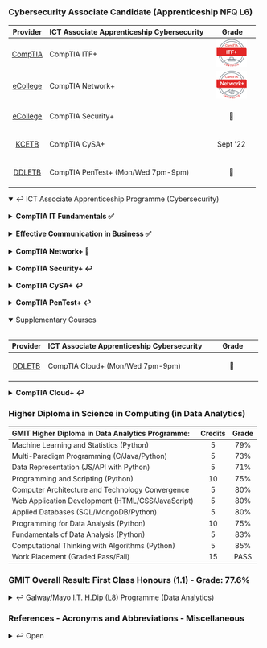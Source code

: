### Cybersecurity Associate Candidate (Apprenticeship NFQ L6)

|Provider|**ICT Associate Apprenticeship Cybersecurity**|&nbsp;&nbsp;&nbsp;&nbsp;&nbsp;&nbsp;Grade&nbsp;&nbsp;&nbsp;&nbsp;&nbsp;|
|:-----:| :-----------------------------------------------|:-----:|
| [CompTIA](https://www.comptia.org/certifications/it-fundamentals) | CompTIA ITF+                       |[![PASS](https://github.com/SeanOhAileasa/SeanOhAileasa/blob/master/rc/comptia/comptia-it-fundamentals-itf-certification.png?raw=true)](https://github.com/SeanOhAileasa/SeanOhAileasa/blob/master/rc/comptia/CompTIA-IT-Fundamentals-certificate.pdf)|
| [eCollege](https://www.ecollege.ie/) | <br/>CompTIA Network+<br/><br/>                                  |[![PASS](https://github.com/SeanOhAileasa/SeanOhAileasa/blob/master/rc/comptia/comptia-network-plus-certification.png?raw=true)](https://github.com/SeanOhAileasa/SeanOhAileasa/blob/master/rc/comptia/CompTIA-Network-plus-cecertificate.pdf)|
| [eCollege](https://www.ecollege.ie/) | <br/>CompTIA Security+<br/><br/>                               |   &#x1F6A7;   |
| [KCETB](https://kilkennycarlow.etb.ie/)     | <br/>CompTIA CySA+<br/><br/>                   | Sept '22 |
| [DDLETB](https://www.ddletb.ie/) | <br/>CompTIA PenTest+ (Mon/Wed 7pm-9pm)<br/><br/>                |   &#x1F6A7;   |

<details open>
	<summary>&#x21A9; ICT Associate Apprenticeship Programme (Cybersecurity)</summary> <br/>

<details close>
<!--
24/06/2022
"update repository ./itf-cybersecurity-apprenticeship (Exam - CompITA IT Fundaments)"
-->
	<summary><b>CompTIA IT Fundamentals &#x2705;</b></summary>

- { ["**Cybersecurity Apprenticeship**"](https://github.com/SeanOhAileasa/itf-cybersecurity-apprenticeship) : &#x2705; }

</details>
<br/>
<details close>
<!--
08/07/2022
"update repository ./ecb-cybersecurity-apprenticeship (Ransomware Criminals Targeted in Ukrainian Police Raids - Cybersecurity Career Roadmap - Fiber Media (OBJ. 1.3) - Additional Ethernet Switch Features (OBJ. 2.3 & 4.4) - OSI Model Explained | Real World Example)"
-->
	<summary><b>Effective Communication in Business &#x2705;</b></summary>

- { ["**Cybersecurity Apprenticeship**"](https://github.com/SeanOhAileasa/ecb-cybersecurity-apprenticeship) : &#x2705; }

</details>
<br/>
<details close>
	<summary><b>CompTIA Network+ &#x1F4CC;</b></summary>
	
<!--
08/07/2022
"add repository ./nkp-cybersecurity-apprenticeship"
-->
- { ["**Cybersecurity Apprenticeship**"](https://github.com/SeanOhAileasa/nkp-cybersecurity-apprenticeship) : &#x1F4CC; }

<!--
21/01/2022
"add repository ./nkp-cloud-concepts - Cloud Concepts."
"add repository ./nkp-concepts-and-characteristics-of-networking - Concepts and Characteristics of Networking."
"add repository ./nkp-network-services - Network Services."
"add repository ./nkp-network-topologies - Network Topologies."
"add repository ./nkp-osi-layers - OSI Layers."
"add repository ./nkp-ports-and-protocols - Ports and Protocols."
"add repository ./nkp-subnetting-and-supernetting - Subnetting and Supernetting."
"add repository ./nkp-wireless-technologies - Wireless Technologies."
-->
<!--
22/01/2022
"add repository ./nkp-networking-devices - Networking Devices."
-->
<!--
24/01/2022
"add repository ./nkp-advanced-networking - Advanced Networking."
-->
<!--
25/01/2022
"add repository ./nkp-network-storage-virtualization - Network Storage and Virtualization."
-->
<!--
27/01/2022
"add repository ./nkp-wide-area-network - Wide Area Network."
"add repository ./nkp-documentation-diagram-types - Documentation and Diagram Types."
--->
<!--
02/02/2022
"add repository ./nkp-disaster-recovery - Disaster Recovery."
"add repository ./nkp-scanning-monitoring-patching - Scanning and Monitoring and Patching."
--->
<!--
05/02/2022
"add repository ./nkp-remote-access-methods - Remote Access Methods."
"add repository ./nkp-physical-security-devices - Physical Security Devices."
"add repository ./nkp-authentication-access-control - Authentication and Access Control."
--->
<!--
09/02/2022
"add repository ./nkp-wireless-security - Wireless Security."
-->
<!--
10/02/2022
"add repository ./nkp-network-attacks - Network Attacks"
"add repository ./nkp-network-device-hardening - Network Device Hardening."
--->
<!--
16/02/2022
"add repository ./nkp-mitigation-techniques - Mitigation Techniques."
-->
<!--
17/02/2022
"add repository ./nkp-network-service-issues - Network Service Issues."
"add repository ./nkp-network-troubleshooting - Network Troubleshooting."
-->
<!--
19/02/2022
"add repository ./nkp-network-troubleshooting-tools - Network Troubleshooting Tools."
"add repository ./nkp-wired-connectivity-issues - Wired Connectivity Issues."
"add repository ./nkp-cabling-solutions - Cabling Solutions."
"add repository ./nkp-wireless-connectivity-issues - Wireless Connectivity Issues."
"add repository ./nkp-policies-best-practice-guidelines - Policies and Best Practice Guidelines."
-->
<br/>

- { ["<i>Practice Labs</i>"](https://github.com/SeanOhAileasa/nkp-practice-labs) : &#x1F6A7; }

<details open>
	<summary>Network Concepts &#x21A9;</summary>
<!--
30/06/2022
"CompTIA Network+ Certification Exam - Status: Pass."
-->

- { ["**Network Concepts**"](https://github.com/SeanOhAileasa/nkp-network-concepts) : &#x1F6A7; }

	- { ["**Ports and Protocols**"](https://github.com/SeanOhAileasa/nkp-ports-and-protocols) : &#x1F6A7; }

	- { ["**OSI Layers**"](https://github.com/SeanOhAileasa/nkp-osi-layers) : &#x1F6A7; }

	- { ["**Concepts and Characteristics of Networking**"](https://github.com/SeanOhAileasa/nkp-concepts-and-characteristics-of-networking) : &#x1F6A7; }

	- { ["**Subnetting and Supernetting**"](https://github.com/SeanOhAileasa/nkp-subnetting-and-supernetting) : &#x1F6A7; }

	- { ["**Network Topologies**"](https://github.com/SeanOhAileasa/nkp-network-topologies) : &#x1F6A7; }

	- { ["**Wireless Technologies**"](https://github.com/SeanOhAileasa/nkp-wireless-technologies) : &#x1F6A7; }

	- { ["**Cloud Concepts**"](https://github.com/SeanOhAileasa/nkp-cloud-concepts) : &#x1F6A7; }

	- { ["**Network Services**"](https://github.com/SeanOhAileasa/nkp-network-services) : &#x1F6A7; }

	- { ["**Cabling Solutions**"](https://github.com/SeanOhAileasa/nkp-cabling-solutions) : &#x1F6A7; }
</details> <!-- END (Network Concepts) -->
<br/>
<details open>
	<summary>Infrastructure &#x21A9;</summary>
<!--
16/04/2022
"update repository ./nkp-advanced-networking" 
-->

- { ["**Infrastructure**"](https://github.com/SeanOhAileasa/nkp-infrastructure) : &#x1F6A7; }

	- { ["**Networking Devices**"](https://github.com/SeanOhAileasa/nkp-networking-devices) : &#x1F6A7; }

	- { ["**Advanced Networking**"](https://github.com/SeanOhAileasa/nkp-advanced-networking) : &#x1F6A7; }

	- { ["**Network Storage and Virtualization**"](https://github.com/SeanOhAileasa/nkp-network-storage-virtualization) : &#x1F6A7; }

	- { ["**Wide Area Network**"](https://github.com/SeanOhAileasa/nkp-wide-area-network) : &#x1F6A7; }
</details> <!-- END (Infrastructure) -->
<br/>
<details open>
	<summary>Network Operations &#x21A9;</summary>
<!--
11/05/2022
"update repository ./nkp-disaster-recovery" 
-->

- { ["**Network Operations**"](https://github.com/SeanOhAileasa/nkp-network-operations) : &#x1F6A7; }

	- { ["**Documentation and Diagram Types**"](https://github.com/SeanOhAileasa/nkp-documentation-diagram-types) : &#x1F6A7; }

	- { ["**Disaster Recovery**"](https://github.com/SeanOhAileasa/nkp-disaster-recovery) : &#x1F6A7; }

	- { ["**Scanning and Monitoring and Patching**"](https://github.com/SeanOhAileasa/nkp-scanning-monitoring-patching) : &#x1F6A7; }

	- { ["**Remote Access Methods**"](https://github.com/SeanOhAileasa/nkp-remote-access-methods) : &#x1F6A7; }

	- { ["**Policies and Best Practice Guidelines**"](https://github.com/SeanOhAileasa/nkp-policies-best-practice-guidelines) : &#x1F6A7; }
</details> <!-- END (Network Operations) -->
<br/>
<details open>
	<summary>Network Security &#x21A9;</summary>
<!--
14/05/2022
"update repository ./nkp-mitigation-techniques"
-->

- { ["**Network Security**"](https://github.com/SeanOhAileasa/nkp-network-security) : &#x1F6A7; }

	- { ["**Physical Security Devices**"](https://github.com/SeanOhAileasa/nkp-physical-security-devices) : &#x1F6A7; }

	- { ["**Authentication and Access Control**"](https://github.com/SeanOhAileasa/nkp-authentication-access-control) : &#x1F6A7; }

	- { ["**Wireless Security**"](https://github.com/SeanOhAileasa/nkp-wireless-security) : &#x1F6A7; }

	- { ["**Network Attacks**"](https://github.com/SeanOhAileasa/nkp-network-attacks) : &#x1F6A7; }

	- { ["**Network Device Hardening**"](https://github.com/SeanOhAileasa/nkp-network-device-hardening) : &#x1F6A7; }

	- { ["**Mitigation Techniques**"](https://github.com/SeanOhAileasa/nkp-mitigation-techniques) : &#x1F6A7; }
</details> <!-- END (Network Security) -->
<br/>
<details open>
	<summary>Network Troubleshooting and Tools &#x21A9;</summary>
<!--
06/07/2022
"update repository ./nkp-network-troubleshooting-and-tools (network-tools/nkp-command-line-tools)"
-->

- { ["**Network Troubleshooting and Tools**"](https://github.com/SeanOhAileasa/nkp-network-troubleshooting-and-tools) : &#x1F6A7; }

	- { ["**Network Service Issues**"](https://github.com/SeanOhAileasa/nkp-network-service-issues) : &#x1F6A7; }

	- { ["**Network Troubleshooting**"](https://github.com/SeanOhAileasa/nkp-network-troubleshooting) : &#x1F6A7; }

	- { ["**Network Troubleshooting Tools**"](https://github.com/SeanOhAileasa/nkp-network-troubleshooting-tools) : &#x1F6A7; }

	- { ["**Wired Connectivity Issues**"](https://github.com/SeanOhAileasa/nkp-wired-connectivity-issues) : &#x1F6A7; }

	- { ["**Wireless Connectivity Issues**"](https://github.com/SeanOhAileasa/nkp-wireless-connectivity-issues) : &#x1F6A7; }
</details> <!-- END (Network Troubleshooting and Tools) -->

</details> <!-- END (CompTIA Network+) -->

<br/>

<details close>
	<summary><b>CompTIA Security+ &#x21A9;</b></summary>
<!--
16/07/2022
"update repository ./syp-operations-and-incident-response (Incident Response)"
-->
<br/>
<details close>
	<summary><i>Practice Labs</i> &#x21A9;</summary>
<br/>
<details open>
	<summary>Identifying Different Cyber Attacks &#x21A9;</summary>

- [Malware](https://nbviewer.org/github/SeanOhAileasa/syp-practice-labs/blob/main/rc/identifying-different-cyber-attacks/syp-malware.ipynb) &#x2705; <br/>
- [Creating Standalone Payloads with Msfvenom](https://nbviewer.org/github/SeanOhAileasa/syp-practice-labs/blob/main/rc/identifying-different-cyber-attacks/syp-creating-standalone-payloads-with-msfvenom.ipynb) &#x2705; <br/>
</details>
<!-- ********** CompTIA Security+ - Practice Labs ********** -->
<!-- ********** CompTIA Security+ - Practice Labs ********** -->
<!-- ********** CompTIA Security+ - Practice Labs ********** -->
</details> <!-- END (CompTIA Security+ - Practice Labs) -->

<details open>
	<summary>Attacks and Threats and Vulnerabilities &#x21A9;</summary>
<!--
29/05/2022
"updata repository ./syp-attacks-threats-and-vulnerabilities"
-->

- { ["**Attacks and Threats and Vulnerabilities**"](https://github.com/SeanOhAileasa/syp-attacks-threats-and-vulnerabilities/blob/main/README.md) : &#x1F6A7; }

	- { ["**Social Engineering Techniques & Attack Types**"](https://github.com/SeanOhAileasa/syp-social-engineering-and-types-of-attacks/blob/main/README.md) : &#x1F6A7; }

	- { ["**Analyzing Application and Network Attacks**"](https://github.com/SeanOhAileasa/syp-analyzing-application-and-network-attacks/blob/main/README.md) : &#x1F6A7; }

	- { ["**Threat Actors, Intelligence Sources and Vulnerabilities**"](https://github.com/SeanOhAileasa/syp-threat-actors-Intelligence-sources-and-vulnerabilities/blob/main/README.md) : &#x1F6A7; }

	- { ["**Security Assessment and Penetration Testing Techniques**"](https://github.com/SeanOhAileasa/syp-security-assessment-and-penetration-testing-techniques/blob/main/README.md) : &#x1F6A7; }	
</details>
<br/>
<details open>
	<summary>Architecture and Design &#x21A9;</summary>
<!--
12/06/2022
"update repository ./syp-architecture-and-design (Cryptographic Concepts)"
-->

- { ["**Architecture and Design**"](https://github.com/SeanOhAileasa/syp-architecture-and-design/blob/main/README.md) : &#x1F6A7; }

	- { ["**Security Concepts in an Enterprise Environment**"](https://github.com/SeanOhAileasa/syp-security-concepts-in-an-enterprise-environment/blob/main/README.md) : &#x1F6A7; }

	- { ["**Implementing Cybersecurity Resilience**"](https://github.com/SeanOhAileasa/syp-implementing-cybersecurity-resilience/blob/main/README.md) : &#x1F6A7; }

	- { ["**Virtualization, Cloud Computing and Cloud Cybersecurity Solutions**"](https://github.com/SeanOhAileasa/syp-virtualization-cloud-computing-and-cloud-cybersecurity-solutions/blob/main/README.md) : &#x1F6A7; }

	- { ["**Controls and Application Development Deployment and Automation**"](https://github.com/SeanOhAileasa/syp-controls-and-application-development-deployment-and-automation/blob/main/README.md) : &#x1F6A7; }

	- { ["**Authentication and Authorization Design Concepts**"](https://github.com/SeanOhAileasa/syp-authentication-and-authorization-design-concepts/blob/main/README.md) : &#x1F6A7; }

	- { ["**Implementing Identity and Account Management and AAA Solutions**"](https://github.com/SeanOhAileasa/syp-implementing-identity-and-account-management-and-aaa-solutions/blob/main/README.md) : &#x1F6A7; }

	- { ["**Physical Security Controls**"](https://github.com/SeanOhAileasa/syp-physical-security-controls/blob/main/README.md) : &#x1F6A7; }

	- { ["**Basic Cryptography and Public Key Infrastructure**"](https://github.com/SeanOhAileasa/syp-basic-cryptography-and-public-key-infrastructure/blob/main/README.md) : &#x1F6A7; }
</details>
<br/>
<details open>
	<summary>Implementation &#x21A9;</summary>
<!--
03/07/2022
"update repository ./syp-implementation (Public Key Infrastructure)"
-->

- { ["**Implementation**"](https://github.com/SeanOhAileasa/syp-implementation/blob/main/README.md) : &#x1F6A7; }

	- { ["**Implementing Secure Protocols and Application Security Solutions**"](https://github.com/SeanOhAileasa/syp-implementing-secure-protocols-and-application-security-solutions/blob/main/README.md) : &#x1F6A7; }

	- { ["**Implementing Secure Network Designs**"](https://github.com/SeanOhAileasa/syp-implementing-secure-network-designs/blob/main/README.md) : &#x1F6A7; }

	- { ["**Wireless, Mobile and Embedded Device Security**"](https://github.com/SeanOhAileasa/syp-wireless-mobile-and-embedded-device-security/blob/main/README.md) : &#x1F6A7; }

	- { ["**Organizational Security Assessment Tools and Mitigation Controls**"](https://github.com/SeanOhAileasa/syp-organizational-security-assessment-tools-and-mitigation-controls/blob/main/README.md) : &#x1F6A7; }
</details>
<br/>
<details open>
	<summary>Operations and Incident Response &#x21A9;</summary>
<!--
12/07/2022
"add repository ./syp-operations-and-incident-response (Security Tools - File Manipulation Tools)"
-->

- { ["**Operations and Incident Response**"](https://github.com/SeanOhAileasa/syp-operations-and-incident-response/blob/main/README.md) : &#x1F6A7; }

	- { ["**Incident Response, Digital Forensics and Supporting Investigations**"](https://github.com/SeanOhAileasa/syp-incident-response-digital-forensics-and-supporting-investigations/blob/main/README.md) : &#x1F6A7; }
</details>
<br/>

<details open>
	<summary>Governance and Risk and Compliance &#x21A9;</summary>
<!--
24/05/2022
"add repository ./syp-governance-risk-and-compliance"
-->

- { ["**Governance and Risk and Compliance**"](https://github.com/SeanOhAileasa/syp-governance-risk-and-compliance/blob/main/README.md) : &#x1F6A7; }

	- { ["**Security Policies, Regulations, Standards and Frameworks**"](https://github.com/SeanOhAileasa/syp-security-policies-regulations-standards-and-frameworks/blob/main/README.md) : &#x1F6A7; }

	- { ["**Risk Management, Privacy and Sensitive Data Security**"](https://github.com/SeanOhAileasa/syp-risk-management-privacy-and-sensitive-data-security/blob/main/README.md) : &#x1F6A7; }

	- { ["**Monitoring, Visibility, & Reporting**"](https://github.com/SeanOhAileasa/syp-monitoring-visibility-and-reporting/blob/main/README.md) : &#x1F6A7; }
</details> 

</details> <!-- END (CompTIA Security+) -->

<br/>

<details close>
	<summary><b>CompTIA CySA+ &#x21A9;</b></summary>
<!--
14/07/2022
"update repository ./cap-practice-labs (Scripting - Search)"
-->
<br/>
<details close>
	<summary><i>Practice Labs</i> &#x21A9;</summary>
<br/>	
<details open>
	<summary>Vulnerabilities &#x21A9;</summary>

- [Conducting a Software Vulnerability Scan Using AlienVault](https://nbviewer.org/github/SeanOhAileasa/cap-practice-labs/blob/main/rc/vulnerabilities/cap-Exercise1ConductingaSoftwareVulnerabilityScanUsingAlienVault.ipynb) &#x2705; <br/>
- [Conducting a Software Vulnerability Scan using Nessus](https://nbviewer.org/github/SeanOhAileasa/cap-practice-labs/blob/main/rc/vulnerabilities/cap-Exercise2ConductingaSoftwareVulnerabilityScanusingNessus.ipynb) &#x2705; <br/>
- [Define Different Web Application Software Vulnerabilities](https://github.com/SeanOhAileasa/cap-practice-labs/blob/main/rc/vulnerabilities/cap-Exercise3DefineDifferentWebApplicationSoftwareVulnerabilities.pdf) &#x2705;
</details>	<!-- END (CompTIA CySA+ - Vulnerabilities) -->
<details open>
	<summary>Attack Types &#x21A9;</summary>

- [Web Application Exploits](https://nbviewer.org/github/SeanOhAileasa/cap-practice-labs/blob/main/rc/attack-types/cap-Exercise1WebApplicationExploits.ipynb) &#x2705; <br/>
- [Database Attack Types and Exploits](https://nbviewer.org/github/SeanOhAileasa/cap-practice-labs/blob/main/rc/attack-types/cap-Exercise2DatabaseAttackTypesandExploits.ipynb) &#x2705; <br/>
- [Additional Cybersecurity Attack Types](https://github.com/SeanOhAileasa/cap-practice-labs/blob/main/rc/attack-types/cap-Exercise3AdditionalCybersecurityAttackTypes.pdf) &#x2705; <br/>
- Supplemental Resources:
	- [App-server (``flask``)](https://github.com/SeanOhAileasa/cwe-app-server) &#x1F6A7;
</details>	<!-- END (CompTIA CySA+ - Attack Types) -->
<details open>
	<summary>Information Gathering and Sharing &#x21A9;</summary>

- [Information Gathering and Sharing](https://github.com/SeanOhAileasa/cap-practice-labs/blob/main/rc/information-gathering-and-sharing/cap-Information-Gathering-and-Sharing.pdf) &#x2705; <br/>
</details>	<!-- END (CompTIA CySA+ - Information Gathering and Sharing) -->

<details open>
	<summary>Supporting Organizational Security &#x21A9;</summary>

- [Attack Frameworks](https://nbviewer.org/github/SeanOhAileasa/cap-practice-labs/blob/main/rc/supporting-organizational-security/cap-attack-frameworks.ipynb) &#x2705; <br/>
- [Threat Research](https://nbviewer.org/github/SeanOhAileasa/cap-practice-labs/blob/main/rc/supporting-organizational-security/cap-threat-research.ipynb) &#x2705; <br/>
- [Threat Modeling Methodologies](https://nbviewer.org/github/SeanOhAileasa/cap-practice-labs/blob/main/rc/supporting-organizational-security/cap-threat-modeling-methodologies.ipynb) &#x2705; <br/>
- [Threat Intelligence Sharing with Supported Functions](https://nbviewer.org/github/SeanOhAileasa/cap-practice-labs/blob/main/rc/supporting-organizational-security/cap-threat-intelligence-sharing-with-supported-functions.ipynb) &#x2705; <br/>
</details> <!-- END (CompTIA CySA+ - Supporting Organizational Security) -->
<!--
<details open>
	<summary>Scripting &#x21A9;</summary>

- [Search](https://nbviewer.org/github/SeanOhAileasa/cap-practice-labs/blob/main/rc/scripting/cap-search.ipynb) &#x2705; <br/>
- [Scripting](https://nbviewer.org/github/SeanOhAileasa/cap-practice-labs/blob/main/rc/scripting/cap-scripting.ipynb) &#x2705; <br/>
- [Piping](https://nbviewer.org/github/SeanOhAileasa/cap-practice-labs/blob/main/rc/scripting/cap-piping.ipynb) &#x2705; <br/>
</details>

<details open>
	<summary>Threat Data &#x21A9;</summary>

- [Threat Data](https://nbviewer.org/github/SeanOhAileasa/cap-practice-labs/blob/main/rc/threat-data/cap-threat-data.ipynb) &#x2705; <br/>
</details>

<details open>
	<summary>Types of Scanning &#x21A9;</summary>

- [Scanning Parameters and Criteria](https://nbviewer.org/github/SeanOhAileasa/cap-practice-labs/blob/main/rc/types-of-scanning/cap-scanning-parameters-and-criteria.ipynb) &#x2705; <br/>
</details>

<details open>
	<summary>Vulnerability Identification and Remediation &#x21A9;</summary>

- [Vulnerability Identification](https://nbviewer.org/github/SeanOhAileasa/cap-practice-labs/blob/main/rc/vulnerability-identification-and-remediation/cap-vulnerability-identification.ipynb) &#x2705; <br/>
- [Validation](https://nbviewer.org/github/SeanOhAileasa/cap-practice-labs/blob/main/rc/vulnerability-identification-and-remediation/cap-validation.ipynb) &#x2705; <br/>
- [Remediation Mitigation](https://nbviewer.org/github/SeanOhAileasa/cap-practice-labs/blob/main/rc/vulnerability-identification-and-remediation/cap-remediation-mitigation.ipynb) &#x2705; <br/>
- [Inhibitors to Remediation](https://nbviewer.org/github/SeanOhAileasa/cap-practice-labs/blob/main/rc/vulnerability-identification-and-remediation/cap-inhibitors-to-remediation.ipynb) &#x2705; <br/>
- [Patching](https://nbviewer.org/github/SeanOhAileasa/cap-practice-labs/blob/main/rc/vulnerability-identification-and-remediation/cap-patching.ipynb) &#x2705; <br/>
</details>

<details open>
	<summary>Web Application Scanners &#x21A9;</summary>

- [Web Application scanner](https://nbviewer.org/github/SeanOhAileasa/cap-practice-labs/blob/main/rc/web-application-scanners/cap-web-application-scanner.ipynb) &#x2705; <br/>
- [Software assessment tools and techniques](https://nbviewer.org/github/SeanOhAileasa/cap-practice-labs/blob/main/rc/web-application-scanners/cap-software-assessment-tools-and-techniques.ipynb) &#x2705; <br/>
</details>

<details open>
	<summary>Infrastructure Vulnerability Scanners &#x21A9;</summary>

- [Nessus](https://nbviewer.org/github/SeanOhAileasa/cap-practice-labs/blob/main/rc/infrastructure-vulnerability-scanners/cap-nessus.ipynb) &#x2705; <br/>
- [OpenVAS](https://nbviewer.org/github/SeanOhAileasa/cap-practice-labs/blob/main/rc/infrastructure-vulnerability-scanners/cap-openvas.ipynb) &#x2705; <br/>
</details>

<details open>
	<summary>Enumeration &#x21A9;</summary>

- [Enumeration](https://nbviewer.org/github/SeanOhAileasa/cap-practice-labs/blob/main/rc/enumeration/cap-enumeration.ipynb) &#x2705; <br/>
- [Leveraging the Gathered Information](https://nbviewer.org/github/SeanOhAileasa/cap-practice-labs/blob/main/rc/enumeration/cap-leveraging-the-gathered-information.ipynb) &#x2705; <br/>
</details>

<details open>
	<summary>Wireless and Cloud Assessment Tools &#x21A9;</summary>

- [Wireless Assessment Tools](https://nbviewer.org/github/SeanOhAileasa/cap-practice-labs/blob/main/rc/wireless-and-cloud-assessment-tools/cap-wireless-assessment-tools.ipynb) &#x2705; <br/>
- [Cloud Models](https://nbviewer.org/github/SeanOhAileasa/cap-practice-labs/blob/main/rc/wireless-and-cloud-assessment-tools/cap-cloud-models.ipynb) &#x2705; <br/>
- [Cloud Infrastructure Assessment Tools](https://nbviewer.org/github/SeanOhAileasa/cap-practice-labs/blob/main/rc/wireless-and-cloud-assessment-tools/cap-cloud-infrastructure-assessment-tools.ipynb) &#x2705; <br/>
</details>

<details open>
	<summary>Vulnerabilities in Specialized Technology &#x21A9;</summary>

- [Vulnerabilities in Specialized Technology](https://nbviewer.org/github/SeanOhAileasa/cap-practice-labs/blob/main/rc/vulnerabilities-in-specialized-technology/cap-vulnerabilities-in-specialized-technology.ipynb) &#x2705; <br/>
</details>

<details open>
	<summary>Log Monitoring and Review &#x21A9;</summary>

- [Logging](https://nbviewer.org/github/SeanOhAileasa/cap-practice-labs/blob/main/rc/log-monitoring-and-review/cap-logging.ipynb) &#x2705; <br/>
</details>

<details open>
	<summary>Security Monitoring Activities &#x21A9;</summary>

- [Security information and event management (SIEM) review](https://nbviewer.org/github/SeanOhAileasa/cap-practice-labs/blob/main/rc/security-monitoring-activities/cap-security-information-and-event-management-review.ipynb) &#x2705; <br/>
- [Email analysis](https://nbviewer.org/github/SeanOhAileasa/cap-practice-labs/blob/main/rc/security-monitoring-activities/cap-email-analysis.ipynb) &#x2705; <br/>
- [Network](https://nbviewer.org/github/SeanOhAileasa/cap-practice-labs/blob/main/rc/security-monitoring-activities/cap-network.ipynb) &#x2705; <br/>
</details>

<details open>
	<summary>Data and Application Controls &#x21A9;</summary>

- [Permissions](https://nbviewer.org/github/SeanOhAileasa/cap-practice-labs/blob/main/rc/data-and-application-controls/cap-permissions.ipynb) &#x2705; <br/>
- [Software Restriction Policies](https://nbviewer.org/github/SeanOhAileasa/cap-practice-labs/blob/main/rc/data-and-application-controls/cap-software-restriction-policies.ipynb) &#x2705; <br/>
- [Firewall](https://nbviewer.org/github/SeanOhAileasa/cap-practice-labs/blob/main/rc/data-and-application-controls/cap-firewall.ipynb) &#x2705; <br/>
- [Sandboxing](https://nbviewer.org/github/SeanOhAileasa/cap-practice-labs/blob/main/rc/data-and-application-controls/cap-sandboxing.ipynb) &#x2705; <br/>
</details>

<details open>
	<summary>Improving Network Security &#x21A9;</summary>

- [Network Security](https://nbviewer.org/github/SeanOhAileasa/cap-practice-labs/blob/main/rc/improving-network-security/cap-network-security.ipynb) &#x2705; <br/>
- [Update Antimalware Signatures](https://nbviewer.org/github/SeanOhAileasa/cap-practice-labs/blob/main/rc/improving-network-security/cap-update-antimalware-signatures.ipynb) &#x2705; <br/>
- [Work with Snort](https://nbviewer.org/github/SeanOhAileasa/cap-practice-labs/blob/main/rc/improving-network-security/cap-work-with-snort.ipynb) &#x2705; <br/>
</details>

<details open>
	<summary>Infrastructure Security &#x21A9;</summary>

- [Set up a Honeypot with Pentbox](https://nbviewer.org/github/SeanOhAileasa/cap-practice-labs/blob/main/rc/infrastructure-security/cap-set-up-a-honeypot-with-pentbox.ipynb) &#x2705; <br/>
- [Data Collector Sets](https://nbviewer.org/github/SeanOhAileasa/cap-practice-labs/blob/main/rc/infrastructure-security/cap-data-collector-sets.ipynb) &#x2705; <br/>
- [Configuring Alerts for Data Collector Sets](https://nbviewer.org/github/SeanOhAileasa/cap-practice-labs/blob/main/rc/infrastructure-security/cap-configuring-alerts-for-data-collector-sets.ipynb) &#x2705; <br/>
- [Enable EFS on Standalone Windows Computer](https://nbviewer.org/github/SeanOhAileasa/cap-practice-labs/blob/main/rc/infrastructure-security/cap-enable-efs-on-standalone-windows-computer.ipynb) &#x2705; <br/>
</details>

<details open>
	<summary>Identity and Access Management &#x21A9;</summary>

- [Enable Multifactor Authentication](https://nbviewer.org/github/SeanOhAileasa/cap-practice-labs/blob/main/rc/identity-and-access-management/cap-enable-multifactor-authentication.ipynb) &#x2705; <br/>
- [Perform Manual Review and Privilege Management](https://nbviewer.org/github/SeanOhAileasa/cap-practice-labs/blob/main/rc/identity-and-access-management/cap-perform-manual-review-and-privilege-management.ipynb) &#x2705; <br/>
- [Configure Mandatory Access Control](https://nbviewer.org/github/SeanOhAileasa/cap-practice-labs/blob/main/rc/identity-and-access-management/cap-configure-mandatory-access-control.ipynb) &#x2705; <br/>
</details>

<details open>
	<summary>Infrastructure Solutions &#x21A9;</summary>

- [On-premises and Cloud Infrastructure](https://nbviewer.org/github/SeanOhAileasa/cap-practice-labs/blob/main/rc/infrastructure-solutions/cap-on-premises-and-cloud-infrastructure.ipynb) &#x2705; <br/>
- [Network Architecture](https://nbviewer.org/github/SeanOhAileasa/cap-practice-labs/blob/main/rc/infrastructure-solutions/cap-network-architecture.ipynb) &#x2705; <br/>
- [Asset Management](https://nbviewer.org/github/SeanOhAileasa/cap-practice-labs/blob/main/rc/infrastructure-solutions/cap-asset-management.ipynb) &#x2705; <br/>
- [Change Management](https://nbviewer.org/github/SeanOhAileasa/cap-practice-labs/blob/main/rc/infrastructure-solutions/cap-change-management.ipynb) &#x2705; <br/>
- [Virtualization and Containerization](https://nbviewer.org/github/SeanOhAileasa/cap-practice-labs/blob/main/rc/infrastructure-solutions/cap-virtualization-and-containerization.ipynb) &#x2705; <br/>
</details>

<details open>
	<summary>Automation Concepts &#x21A9;</summary>

- [Automation Concepts](https://nbviewer.org/github/SeanOhAileasa/cap-practice-labs/blob/main/rc/automation-concepts/cap-automation-concepts.ipynb) &#x2705; <br/>
</details>

<details open>
	<summary>Importance of Incident Response &#x21A9;</summary>

- [Communication Plan](https://nbviewer.org/github/SeanOhAileasa/cap-practice-labs/blob/main/rc/importance-of-incident-response/cap-communication-plan.ipynb) &#x2705; <br/>
- [Response Coordination with Relevant Entities](https://nbviewer.org/github/SeanOhAileasa/cap-practice-labs/blob/main/rc/importance-of-incident-response/cap-response-coordination-with-relevant-entities.ipynb) &#x2705; <br/>
- [Factors Contributing to Data Criticality](https://nbviewer.org/github/SeanOhAileasa/cap-practice-labs/blob/main/rc/importance-of-incident-response/cap-factors-contributing-to-data-criticality.ipynb) &#x2705; <br/>
</details>

<details open>
	<summary>Initial Phases of Incident Response &#x21A9;</summary>

- [Preparation](https://nbviewer.org/github/SeanOhAileasa/cap-practice-labs/blob/main/rc/initial-phases-of-incident-response/cap-preparation.ipynb) &#x2705; <br/>
- [Detection and Analysis](https://nbviewer.org/github/SeanOhAileasa/cap-practice-labs/blob/main/rc/initial-phases-of-incident-response/cap-detection-and-analysis.ipynb) &#x2705; <br/>
- [Containment](https://nbviewer.org/github/SeanOhAileasa/cap-practice-labs/blob/main/rc/initial-phases-of-incident-response/cap-containment.ipynb) &#x2705; <br/>
</details>

<details open>
	<summary>Later Phases of Incident Response &#x21A9;</summary>

- [Eradication and Recovery](https://nbviewer.org/github/SeanOhAileasa/cap-practice-labs/blob/main/rc/later-phases-of-incident-response/cap-eradication-and-recovery.ipynb) &#x2705; <br/>
- [Post-incident Activities](https://nbviewer.org/github/SeanOhAileasa/cap-practice-labs/blob/main/rc/later-phases-of-incident-response/cap-post-incident-activities.ipynb) &#x2705; <br/>
</details>

<details open>
	<summary>Host Related Incident Compromise Indicators &#x21A9;</summary>

- [Host-related Incident Compromise Indicators](https://nbviewer.org/github/SeanOhAileasa/cap-practice-labs/blob/main/rc/host-related-incident-compromise-indicators/cap-host-related-incident-compromise-indicators.ipynb) &#x2705; <br/>
- [Prevent Unauthorized Software from Running](https://nbviewer.org/github/SeanOhAileasa/cap-practice-labs/blob/main/rc/host-related-incident-compromise-indicators/cap-prevent-unauthorized-software-from-running.ipynb) &#x2705; <br/>
</details>

<details open>
	<summary>Network and Application Related Incident Compromise Indicators &#x21A9;</summary>

- [Network-Related](https://nbviewer.org/github/SeanOhAileasa/cap-practice-labs/blob/main/rc/network-and-application-related-incident-compromise-indicators/cap-network-related.ipynb) &#x2705; <br/>
- [Application-Related](https://nbviewer.org/github/SeanOhAileasa/cap-practice-labs/blob/main/rc/network-and-application-related-incident-compromise-indicators/cap-application-related.ipynb) &#x2705; <br/>
</details>

<details open>
	<summary>Digital Forensics Techniques &#x21A9;</summary>

- [Use Tcpdump](https://nbviewer.org/github/SeanOhAileasa/cap-practice-labs/blob/main/rc/digital-forensics-techniques/cap-use-tcpdump.ipynb) &#x2705; <br/>
- [Capture Packets with Wireshark](https://nbviewer.org/github/SeanOhAileasa/cap-practice-labs/blob/main/rc/digital-forensics-techniques/cap-capture-packets-with-wireshark.ipynb) &#x2705; <br/>
- [Use OSForensics](https://nbviewer.org/github/SeanOhAileasa/cap-practice-labs/blob/main/rc/digital-forensics-techniques/cap-use-osforensics.ipynb) &#x2705; <br/>
</details>

<details open>
	<summary>Certificate Management &#x21A9;</summary>

- [Install and Configure Active Directory Certificate Services](https://nbviewer.org/github/SeanOhAileasa/cap-practice-labs/blob/main/rc/certificate-management/cap-install-and-configure-active-directory-certificate-services.ipynb) &#x2705; <br/>
- [Configure Certificate Revocation Lists (CRLs)](https://nbviewer.org/github/SeanOhAileasa/cap-practice-labs/blob/main/rc/certificate-management/cap-configure-certificate-revocation-lists-crls.ipynb) &#x2705; <br/>
</details>

<details open>
	<summary>Applying Security Concepts to Mitigate Risk &#x21A9;</summary>

- [Business Impact Analysis (BIA)](https://nbviewer.org/github/SeanOhAileasa/cap-practice-labs/blob/main/rc/applying-security-concepts-to-mitigate-risk/cap-business-impact-analysis-bia.ipynb) &#x2705; <br/>
- [Software Assurances](https://nbviewer.org/github/SeanOhAileasa/cap-practice-labs/blob/main/rc/applying-security-concepts-to-mitigate-risk/cap-software-assurances.ipynb) &#x2705; <br/>
- [Hardware Assurances](https://nbviewer.org/github/SeanOhAileasa/cap-practice-labs/blob/main/rc/applying-security-concepts-to-mitigate-risk/cap-hardware-assurances.ipynb) &#x2705; <br/>
</details>

<details open>
	<summary>Frameworks, Controls, Policies and Procedures &#x21A9;</summary>

- [Frameworks, Controls, Policies, and Procedures](https://nbviewer.org/github/SeanOhAileasa/cap-practice-labs/blob/main/rc/frameworks-controls-policies-and-procedures/cap-frameworks-controls-policies-and-procedures.ipynb) &#x2705; <br/>
</details>
-->
<!-- ********** CompTIA CySA+ - Practice Labs ********** -->
<!-- ********** CompTIA CySA+ - Practice Labs ********** -->
<!-- ********** CompTIA CySA+ - Practice Labs ********** -->
</details> <!-- END (CompTIA CySA+ - Practice Labs) -->

- { ["**Threat Intelligence**"](https://github.com/SeanOhAileasa/cap-threat-intelligence/blob/main/README.md) : &#x1F6A7; }

- { ["**Business Continuity**"](https://github.com/SeanOhAileasa/cap-business-continuity/blob/main/README.md) : &#x1F6A7; }

- { ["**Attack Types**"](https://github.com/SeanOhAileasa/cap-attack-types/blob/main/README.md) : &#x1F6A7; }

- { ["**Malware Threats**"](https://github.com/SeanOhAileasa/cap-malware-threats/blob/main/README.md) : &#x1F6A7; }

- { ["**Encryption and Hashing**"](https://github.com/SeanOhAileasa/cap-encryption-and-hashing/blob/main/README.md) : &#x1F6A7; }

- { ["**Hardware and Security**"](https://github.com/SeanOhAileasa/cap-hardware-and-security/blob/main/README.md) : &#x1F6A7; }

- { ["**Cloud Computing**"](https://github.com/SeanOhAileasa/cap-cloud-computing/blob/main/README.md) : &#x1F6A7; }

- { ["**Threat Monitoring**"](https://github.com/SeanOhAileasa/cap-threat-monitoring/blob/main/README.md) : &#x1F6A7; }

- { ["**User Account Security**"](https://github.com/SeanOhAileasa/cap-user-account-security/blob/main/README.md) : &#x1F6A7; }

- { ["**Network Infrastructure Security**"](https://github.com/SeanOhAileasa/cap-network-infrastructure-security/blob/main/README.md) : &#x1F6A7; }

- { ["**Software Development Security**"](https://github.com/SeanOhAileasa/cap-software-development-security/blob/main/README.md) : &#x1F6A7; }

- { ["**Data Privacy**"](https://github.com/SeanOhAileasa/cap-data-privacy/blob/main/README.md) : &#x1F6A7; }

- { ["**Digital Forensics**"](https://github.com/SeanOhAileasa/cap-digital-forensics/blob/main/README.md) : &#x1F6A7; }

- { ["**IT Security Risk Mitigation**"](https://github.com/SeanOhAileasa/cap-it-security-risk-mitigation/blob/main/README.md) : &#x1F6A7; }

- { ["**Intrusion Detection and Traffic Analysis**"](https://github.com/SeanOhAileasa/cap-intrusion-detection-and-traffic-analysis/blob/main/README.md) : &#x1F6A7; }
</details> <!-- END (CompTIA CySA+) -->

<br/>

<details close>
	<summary><b>CompTIA PenTest+ &#x21A9;</b></summary>
<!--
15/06/2022
"add repository ./ptp-practice-labs (nslookup dig whois)"
-->
<br/>
<details close>
	<summary><i>Practice Labs</i> &#x21A9;</summary>
<br/>
<details open>
	<summary>Nslookup Dig Whois &#x21A9;</summary>

- [``nslookup`` ``dig`` ``whois``](https://nbviewer.org/github/SeanOhAileasa/ptp-practice-labs/blob/main/rc/nslookup-dig-whois/ptp-nslookup-dig-whois.ipynb) &#x2705; <br/>
</details>
<!-- ********** CompTIA PenTest+ - Practice Labs ********** -->
<!-- ********** CompTIA PenTest+ - Practice Labs ********** -->
<!-- ********** CompTIA PenTest+ - Practice Labs ********** -->
</details> <!-- END (CompTIA PenTest+ - Practice Labs) -->

- { ["**Scoping and Engagement**"](https://github.com/SeanOhAileasa/ptp-scoping-and-engagement/blob/main/README.md) : &#x1F6A7; }
</details> <!-- END (CompTIA PenTest+) -->

<br/>

<details open>
	<summary>Supplementary Courses</summary>

<br/>

|Provider|**ICT Associate Apprenticeship Cybersecurity**|&nbsp;&nbsp;&nbsp;&nbsp;&nbsp;&nbsp;&nbsp;Grade&nbsp;&nbsp;&nbsp;&nbsp;&nbsp;&nbsp;|
|:-----:| :-----------------------------------------------|:-----:|
| [DDLETB](https://loughlinstowntrainingcentre.ie/)     | <br/>CompTIA Cloud+ (Mon/Wed 7pm-9pm)<br/><br/>                   | &#x1F6A7; |

<details close>
	<summary><b>CompTIA Cloud+ &#x21A9;</b></summary>
<!--
13/07/2022
"add repository ./cdp-configurations-and-deployments (Thursday 7th July 2022 - Monday 11th July 2022: Introducing Cloud Computing - Creating and Validating a Cloud Deployment - Verifying System Requirements - VMware Hypervisor Type II)"
-->
<br/>
<details close>
	<summary><i>Practice Labs</i> &#x21A9;</summary>
<br/>

<!-- ********** CompTIA Cloud+ - Practice Labs ********** -->
<!-- ********** CompTIA Cloud+ - Practice Labs ********** -->
<!-- ********** CompTIA Cloud+ - Practice Labs ********** -->
</details> <!-- END (CompTIA Cloud+ - Practice Labs) -->

- { ["**Configurations and Deployments**"](https://github.com/SeanOhAileasa/cdp-configurations-and-deployments/blob/main/README.md) : &#x1F6A7; }
</details> <!-- END (CompTIA Cloud+) -->

</details> <!-- END (Supplemental) -->

</details> <!-- END (ICT Associate Apprenticeship Programme (Cybersecurity)) -->

### Higher Diploma in Science in Computing (in Data Analytics)

| **GMIT Higher Diploma in Data Analytics Programme:**           | Credits | Grade   |
| :--------------------------------------------------------------|:-------:|:-------:|
| Machine Learning and Statistics (Python)                       | 5       | 79%     |
| Multi-Paradigm Programming (C/Java/Python)                     | 5       | 73%     |
| Data Representation (JS/API with Python)                       | 5       | 71%     |
| Programming and Scripting (Python)                             | 10      | 75%     |
| Computer Architecture and Technology Convergence               | 5       | 80%     |
| Web Application Development (HTML/CSS/JavaScript)              | 5       | 80%     |
| Applied Databases (SQL/MongoDB/Python)                         | 5       | 80%     |
| Programming for Data Analysis (Python)                         | 10      | 75%     |
| Fundamentals of Data Analysis (Python)                         | 5       | 83%     |
| Computational Thinking with Algorithms (Python)                | 5       | 85%     |
| Work Placement (Graded Pass/Fail)                              | 15      | PASS    |

### GMIT Overall Result: First Class Honours (1.1) - Grade: 77.6%

<details close>
	<summary>&#x21A9; Galway/Mayo I.T. H.Dip (L8) Programme (Data Analytics)</summary>

<!--
16/04/2022
"update repository ./mls-machine-learning-statistics - Tidy GMIT (Iris Classification)."
-->
###### Machine Learning and Statistics { ["**mls**"](https://nbviewer.jupyter.org/github/SeanOhAileasa/mls-machine-learning-statistics/blob/main/mls-machine-learning-statistics.ipynb) : &#x1F4CC; } 

<!--
04/12/2021
"add repository ./mls-scikit-learn - An introduction to machine learning with scikit-learn."
-->
* { [``scikit-learn``](https://nbviewer.jupyter.org/github/SeanOhAileasa/mls-scikit-learn/blob/main/mls-scikit-learn.ipynb) : &#x1F6A7; }

	* { ["**Classification**"](https://nbviewer.org/github/SeanOhAileasa/pda-scikit-learn-classification/blob/main/pda-scikit-learn-classification.ipynb) : &#x1F6A7; }

	* { ["**Regression**"](https://nbviewer.org/github/SeanOhAileasa/mls-scikit-learn-regression/blob/main/mls-scikit-learn-regression.ipynb) : &#x1F6A7; }

	* { ["**Clustering**"](https://nbviewer.org/github/SeanOhAileasa/mls-scikit-learn-clustering/blob/main/mls-scikit-learn-clustering.ipynb) : &#x1F6A7; }

<!--
06/11/2021
"update repository ./mls-t-test - A t-test on some real-world data (sleep dataset). Overview of not just t-tests but an overview of the typical way to use statistics to do things like hypothesis testing (traditional old way of doing statistics)."
-->
* ``scipy-stats``
<!--
	* { ["**T-Test**"](https://nbviewer.org/github/SeanOhAileasa/mls-t-test/blob/main/mls-t-test.ipynb) : &#x1F6A7; }
-->
<!--
"add repository ./dcp-machine-learning-statistics - Statistical Thinking in Python (Part 1) (Graphical Exploratory Data Analysis)."
-->
* Supplemental Resources

	* { ["**DataCamp (Python)**"](#) : &#x2623; } 

	* { ["**DataCamp (ML & Stats)**"](#) : &#x2623; } 
<!--	
	* { ["**DataCamp (Python)**"](https://nbviewer.org/github/SeanOhAileasa/dcp-python/blob/main/dcp-python.ipynb) : &#x1F6A7; } 

	* { ["**DataCamp (ML & Stats)**"](https://nbviewer.org/github/SeanOhAileasa/dcp-machine-learning-statistics/blob/main/dcp-machine-learning-statistics.ipynb) : &#x1F6A7; } 
-->
<!--
"HOURS:1 - [README]: Complete and ready for submission."
-->
* End of Semester (Dec 2021):

	* { ["**Assessment**"](https://github.com/SeanOhAileasa/mls-scikit-learn-scipy-stats) : &#x1F4CC; }

<!--
09/01/2021
"update repository ./mpp-multi-paradigm-programming - GMIT Multi-Paradigm Programming module 30% MCS & written quiz completed."
-->
###### Multi-Paradigm Programming { ["**mpp**"](https://nbviewer.jupyter.org/github/SeanOhAileasa/mpp-multi-paradigm-programming/blob/main/mpp-multi-paradigm-programming.ipynb) : &#x1F4CC; }

<!--
20/12/2021
"update repository ./fubar-c - GMIT Multi-Paradigm Programming module Assessment: Link to repository mpp-multi-paradigm-programming."
-->
* { ["**C**"](https://nbviewer.jupyter.org/github/SeanOhAileasa/fubar-c/blob/main/fubar-c.ipynb) : &#x1F6A7; } 

<!--
"..."
-->
* { ["**Java**"](https://nbviewer.jupyter.org/github/SeanOhAileasa/fubar-java/blob/main/fubar-java.ipynb) : &#x1F6A7; }

<!--
22/12/2021
"update repository ./mpp-multi-paradigm-programming - GMIT Multi-Paradigm Programming module Assessment (Report) completed."
-->
* End of Semester (Dec 2021):

	* { ["**Assessment**"](https://nbviewer.org/github/SeanOhAileasa/mpp-multi-paradigm-programming/blob/main/mpp-multi-paradigm-programming.ipynb#Winter-21/22-Assessment) : &#x1F4CC; }

<!--
26/11/2021
"update repository ./drp-data-representation - Packages for APIs."
-->
###### Data Representation { ["**drp**"](https://nbviewer.jupyter.org/github/SeanOhAileasa/drp-data-representation/blob/main/drp-data-representation.ipynb) : &#x1F4CC; } 

<!--
05/01/2022
"update repository ./drp-app-server - Ooops password displayed (now changed). Updated: i. script db.py and ii. README."
-->
* { ["**App-server (``flask``)**"](https://nbviewer.org/github/SeanOhAileasa/drp-app-server/blob/main/drp-app-server.ipynb) : &#x1F4CC; }

<!--
26/11/2021
"update repository ./data-representation-courseware - Week 8 Quiz (Server side)." 
-->
* End of Semester (Dec 2021):

	* { ["**Assessment**"](https://github.com/SeanOhAileasa/data-representation-courseware) : &#x1F4CC; } 

###### Computational Thinking with Algorithms

<!--
22/05/2021
"update repository ./cta-analysing"
-->
* { ["**Analysing**"](https://nbviewer.jupyter.org/github/SeanOhAileasa/cta-analysing/blob/main/cta-analysing.ipynb) : &#x1F4CC; } 

<!-- 
23/08/2021
""
"update repository ./cta-recursion - Fix links."
-->
* { ["**Recursion**"](https://nbviewer.jupyter.org/github/SeanOhAileasa/cta-recursion/blob/main/cta-recursion.ipynb) : &#x1F4CC; } 

<!--
26/05/2021
"update repository ./cta-sorting"
-->
* { ["**Sorting**"](https://nbviewer.jupyter.org/github/SeanOhAileasa/cta-sorting/blob/main/cta-sorting.ipynb) : &#x1F4CC; } 

<!-- 
25/04/2021
"update repository ./cta-searching - Overview of binary search with performance comparison over linear search. Pseudocode along with iterative implementation (recursive implementation outstanding). Walkthrough of iterative and recursion approaches completed in Java."
-->
* { ["**Searching**"](https://nbviewer.jupyter.org/github/SeanOhAileasa/cta-searching/blob/main/cta-searching.ipynb) : &#x1F4CC; } 

<!--
26/05/2021
"add repository ./cta-benchmark-algorithms - Python application to benchmark five different sorting algorithms. In addition, the report introduces the algorithms chosen and discusses the results of the benchmarking process."
-->
* End of Semester (May 2021):

	* { ["**Project (pdf)**"](https://raw.githubusercontent.com/SeanOhAileasa/cta-benchmark-algorithms/main/Computational-Thinking-with-Algorithms-Project-2021.pdf) : &#x1F4CC; } 

		* { ["**Project (src)**"](https://github.com/SeanOhAileasa/cta-benchmark-algorithms) : &#x1F4CC; } 

###### Fundamentals of Data Analysis { ["**mls**"](https://nbviewer.jupyter.org/github/SeanOhAileasa/mls-machine-learning-statistics/blob/main/mls-machine-learning-statistics.ipynb) : &#x1F4CC; }

<!--
01/05/2022
"update repository ./fda-numerical"
-->
* Supplemental Resources

	* { ["**Numerical Reasoning**"](#) : &#x2623; } 
<!--
	* { ["**Numerical Reasoning**"](https://github.com/SeanOhAileasa/fda-numerical) : &#x2623; } 
	* { ["**Numerical Reasoning**"](https://nbviewer.org/github/SeanOhAileasa/fda-numerical/blob/main/fda-numerical.ipynb) : &#x2623; } 
-->
* End of Semester (Dec 2020):

	* { ["**Tasks**"](https://nbviewer.jupyter.org/github/SeanOhAileasa/fda-tasks/blob/main/Fundamentals-of-Data-Analysis-Tasks-2020.ipynb) : &#x1F4CC; } 

	* { ["**Project**"](https://nbviewer.jupyter.org/github/SeanOhAileasa/fda-regression/blob/main/Fundamentals-of-Data-Analysis-Regression-2020.ipynb) : &#x1F4CC; } 

###### Programming for Data Analysis { ["**mls**"](https://nbviewer.jupyter.org/github/SeanOhAileasa/mls-machine-learning-statistics/blob/main/mls-machine-learning-statistics.ipynb) : &#x1F4CC; }

* End of Semester (Dec 2020):

	* { ["**Tasks**"](https://nbviewer.jupyter.org/github/SeanOhAileasa/pda-numpy-random/blob/main/Programming-for-Data-Analysis-Assignment-2020.ipynb) : &#x1F4CC; } 

	* { ["**Project**"](https://nbviewer.jupyter.org/github/SeanOhAileasa/pda-numpy-random-simulation/blob/main/Programming-for-Data-Analysis-Project-2020.ipynb) : &#x1F4CC; } 

###### Applied Databases

<!--
05/07/2021
"add repository ./adb-MySQL"
-->
* { ["**MySQL**"](https://nbviewer.org/github/SeanOhAileasa/adb-MySQL/blob/main/adb-MySQL.ipynb) : &#x1F4CC; }

<!--
06/07/2021
"add repository ./adb-mongodb"
-->
* { ["**MongoDB**"](https://nbviewer.org/github/SeanOhAileasa/adb-mongodb/blob/main/adb-mongodb.ipynb) : &#x1F4CC; }

* End of Semester (Aug 2020):

	* { ["**Project**"](https://github.com/SeanOhAileasa/adb-sql-mongodb) : &#x1F4CC; } 

</details>

### References - Acronyms and Abbreviations - Miscellaneous

<details close>
	<summary>&#x21A9; Open</summary> <br/>

- &#x1F4CC; Subject / Theme / Topic
- &#x21A9; Expand / Dropdown List
- &#x1F6A7; Work-in-Progress / WIP
- &#x2623; Private Repository / Exit
</details>